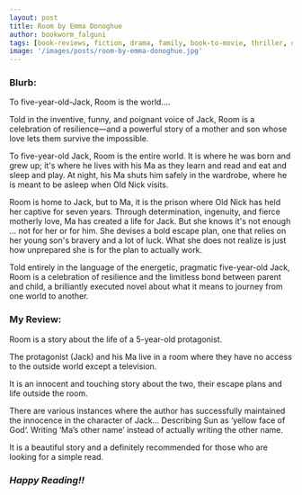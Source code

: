 ```yaml
---
layout: post
title: Room by Emma Donoghue
author: bookworm_falguni
tags: [book-reviews, fiction, drama, family, book-to-movie, thriller, domestic-violence]
image: '/images/posts/room-by-emma-donoghue.jpg'
---
```

### **Blurb:**

To five-year-old-Jack, Room is the world....

Told in the inventive, funny, and poignant voice of Jack, Room is a celebration of resilience—and a powerful story of a mother and son whose love lets them survive the impossible.

To five-year-old Jack, Room is the entire world. It is where he was born and grew up; it's where he lives with his Ma as they learn and read and eat and sleep and play. At night, his Ma shuts him safely in the wardrobe, where he is meant to be asleep when Old Nick visits. 

Room is home to Jack, but to Ma, it is the prison where Old Nick has held her captive for seven years. Through determination, ingenuity, and fierce motherly love, Ma has created a life for Jack. But she knows it's not enough ... not for her or for him. She devises a bold escape plan, one that relies on her young son's bravery and a lot of luck. What she does not realize is just how unprepared she is for the plan to actually work. 

Told entirely in the language of the energetic, pragmatic five-year-old Jack, Room is a celebration of resilience and the limitless bond between parent and child, a brilliantly executed novel about what it means to journey from one world to another. 

### **My Review:**

Room is a story about the life of a 5-year-old protagonist.

The protagonist (Jack) and his Ma live in a room where they have no access to the outside world except a television.

It is an innocent and touching story about the two, their escape plans and life outside the room.

There are various instances where the author has successfully maintained the innocence in the character of Jack… Describing Sun as ‘yellow face of God‘. Writing ‘Ma’s other name’ instead of actually writing the other name.

It is a beautiful story and a definitely recommended for those who are looking for a simple read.

### ***Happy Reading!!***

